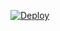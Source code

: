 [![Deploy](https://www.herokucdn.com/deploy/button.svg)](https://heroku.com/deploy?template=https://github.com/Kid-Hacker999/Kaguya_San)
